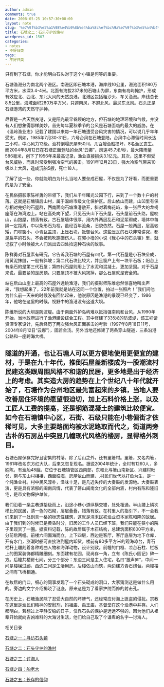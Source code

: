 ```yaml
---
author: admin
comments: true
date: 2008-05-25 10:57:30+00:00
layout: note
slug: '%e7%9f%b3%e5%a1%98%e4%b9%8b%e4%ba%8c%ef%bc%9a%e7%9f%b3%e5%a4%b4%e5%ae%88%e6%8a%a4%e7%9a%84%e6%b8%94%e6%9d%91'
title: 石塘之二：石头守护的渔村
wordpress_id: 1567
categories:
- notes
- 不好归类
tags:
- 不好归类
---
```


只有到了石塘，你才能明白石头对于这个小镇是何等的重要。

石塘渔港分为南北两个港区。南港区即石塘本港，海岸线10公里，港池面积180万平方米，水深3.4-4米。北面有海拔237米的石塘山为屏，东南有岛屿掩护，形成有效应北、西北、东北大风的天然良港。北港区包括粗沙头、车关渔港。岸线总长8.5公里，海域面积280万平方米，只避南风，不避北风，最忌东北风。石头正是石塘港湾的天然守护神。

尽管是一片天然良港，又是阳光最早眷顾的地方，但石塘的地理环境和气候，并没有人们想象得那样美妙。首先每年夏秋季节的台风是石塘面临的最大的威胁。在《温岭渔业志》记载了建国以来每一年石塘遭受台风灾害的情况，可以说几乎年年受灾。例如，1985年7月30-31日，六号台风在石塘登陆，台风中心滞留时间长达三小时，中心风力12级。渔村倒塌房屋650间，几百艘渔船损坏，8名渔民丧生。而2004年8月12日在石塘正面登陆的台风“云娜”，风速45.7米/秒，最大降雨量586毫米，创下了1956年来最高记录，渔业直接损失3.1亿元。其次，这里不但受台风威胁，而且时常受到强冷空气的袭击。1991年12月23日，强大冷空气带来10级以上大风，造成沉船5艘，死亡18人。

了解了这一些，你就能明白为什么当地人要垒成石屋，不仅是为了好看，而更重要的是为了安全。

在民俗摄影家陈祥勇的带领下，我们从千年曙光公园下行，来到了一个数十户的村落。这就是石塘镇后山村，属于温岭市级文化保护区。后山依山而建，山凹里有保存相对完好的石屋群，西南面向石塘渔港敞开，斜对着梅花屿，象一张巨大的龙椅座落在海湾边上。站在高处向下望，只见石头山下石头屋，石头屋前石头路，屋咬山，山抱屋，错落有致。古石屋墙体很厚，用内外两层乱石和泥浆砌成，墙体中每隔一定距离，中以条形石为栓，虽经百年沧桑，旧貌依然。石屋一般两层，层高较矮，门窄窗小，小青瓦盖顶，上压石块，抵御台风。这些压瓦的石块非常讲究，都是扁平的石头，不会被风吹跑砸伤人。在郭小橹的小说《我心中的石头镇》里，就记叙了小时候被大人们派出去四处捡这种石块的故事。

陈祥勇对石屋素有研究，它告诉我石塘的石屋有四代。第一代石屋是小石块垒成，用黄泥抹缝，一般有斜坡；第二代石块比较大，并且窗户上有一块平石板；阳台上有条石的是第三代石屋；第四代石屋则用上了水泥和混凝土，更加坚固。对于石屋来说，最要紧的是房顶。只要屋顶不被大风揭掉，那么石屋就是安全的。

站在后山山崖上最高的石屋外远眺渔港，我们的摄影师陈维忽然惊喜地叫出声来，“我想起来了，22年前我就是站在这同一个位置，拍过一张照片！”我们问他为什么前一天来的时候没有回忆起来，他说原因是渔港的景观已经变了，1986年，他站在这里的时候，视野中的渔港没有这道大坝。

陈维所说的大坝是防波堤。由于南面外护岛屿难以抵挡强南风和台风，从1990年开始，当地政府进行了渔港建设综合工程。其中修建了335米的防波堤，该工程请资深专家设计，先后经历了两次强台风正面袭击的考验（1997年8月18日11号，2004年8月12日“云娜”），固若金汤。另外当地还修建了两条穿山隧道，三条沿港公路和一座跨海大桥。

隧道的开通，也让石塘人可以更方便地使用更便宜的建材，于是在九十年代，推倒石屋盖新楼成为一股潮流村民建这类跟周围风格不和谐的民居，更多地是出于经济上的考虑。其实造大房的趋势在上个世纪八十年代就开始了，石塘作为台州地区最先富起来的乡镇，当地人要改善居住环境的愿望很迫切，加上石料价格上涨，以及工匠人工费的提高，还是钢筋混凝土的建筑比较便宜。如今在石塘镇中心区，石街、石级只能在小巷偏街才依稀可见，大多主要路面均被水泥路取而代之，街道两旁古朴的石房丛中突显几幢现代风格的楼房，显得格外刺目。
-
石塘石屋保存完好且密集的村落，除了后山之外，还有里箬村。里箬，又名内箬，1961年改名东方红大队，后来又恢复现名。据说2004年统计，全村有1260人，多姓陈，有渔船48艘。它位于石塘镇管区西南部，东和北与箬山南新区、兴建村毗邻，南与东山村相接，西面临海，房屋依山而建，.村民们世代以打鱼为生，是一个纯渔业村。村中民风淳朴，渔味十足，是几近失传的大奏鼓的发源地。大奏鼓表演，更是具有浓郁的闽南风情，代表了箬山闽南文化的全部内涵，村内有陈和隆旧宅，是市文物保护单位。

我们沿着一条主巷道拾级而上，沿途小巷小道纵横交错，处处相通。半山腰上鳞次栉比的民居，清一色的石砌，层层叠叠，错落有致。在村里人的指引下，不一会我们来到了一处别具一格的标志性建筑，这就是清末民初渔业资本家陈和隆的故居。由于我们到的时候已是黄昏时分，旧居的工作人员已经下班，我们只能在狭小的院子里观赏了一圈。据资料记载，陈的故居属于木石结构，总建筑面积600平方米，分前后两幢。前楼六间面海而立，上下四层，西边是客厅，客厅底层为地下仓库，开有水门，涨潮时船可直接泊到屋内卸货。楼前有80多平方米的观海凉台，青石栏杆上雕刻着各种戏曲人物和海洋动物，设计别致。前幢的门框、凉台石柱、栏板上的图案装饰都精雕细刻。东面建有花园，现尚存一角，立有《陈氏小园记》碑一方。后幢共楼房七间，分三个部分：东边三间是主人住宅，名曰“振声庐”，中间一间是楼梯过廊，西边三间是生活用房。后楼依山而筑，两边建方青石炮台。两幢楼之间有飞桥相通。

在故居的门口，细心的同事发现了一个石头砌成的洞口，大家猜测这是做什么用的。旁边的文字介绍揭晓了谜底，原来这是为了看家护院而修的射击孔。

在历史上，石塘渔民除了忍受大自然的坏脾气，还经常应付海上匪盗的侵扰。宗教在这里是渔民们精神的安慰剂，妈祖庙、禹王庙，基督堂在这个渔港中并存。人们都明白，若想过上平静安稳的日子，仅靠石头的保护是远远不够的，因为他们从祖辈开始就向吉凶难料的大海讨生活，他们给自己取了个谦卑的名字—讨海人。

相关目录

[石塘之一：寻访石头镇](http://www.baibanbao.net/?p=1566)

[石塘之二：石头守护的渔村](http://www.baibanbao.net/?p=1567)

[石塘之三：讨海人](http://www.baibanbao.net/?p=1568)

[石塘之四：船老大](http://www.baibanbao.net/?p=1569)

[石塘之五：长存的信仰](http://www.baibanbao.net/?p=1570)
